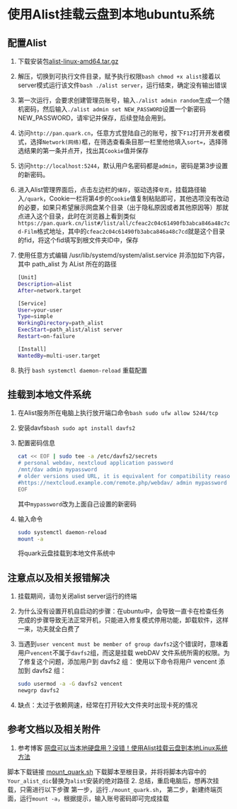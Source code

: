 # 使用Alist挂载云盘到本地ubuntu系统

## 配置Alist

1. 下载安装包[alist-linux-amd64.tar.gz](https://pan.quark.cn/s/6476091a018d)

2. 解压，切换到可执行文件目录，赋予执行权限```bash chmod +x alist```接着以server模式运行该文件```bash ./alist server```，运行结束，确定没有输出错误

3. 第一次运行，会要求创建管理员账号，输入```./alist admin random```生成一个随机密码，然后输入```./alist admin set NEW_PASSWORD```设置一个新密码NEW_PASSWORD，请牢记并保存，后续登陆会用到。

4. 访问```http://pan.quark.cn```，任意方式登陆自己的账号，按下```F12```打开开发者模式，选择```Network(网络)```框，在筛选查看条目那一栏里他他填入```sort=```，选择筛选结果的第一条并点开，找出其```Cookie```值并保存

5. 访问```http://localhost:5244```，默认用户名密码都是```admin```，密码是第3步设置的新密码。

6. 进入Alist管理界面后，点击左边栏的```储存```，驱动选择```夸克```，挂载路径输入```/quark```，Cookie一栏将第4步的```Cookie```值复制粘贴即可，其他选项没有改动的必要，如果只希望展示网盘某个目录（出于隐私原因或者其他原因等）那就点进入这个目录，此时在浏览器上看到类似```https://pan.quark.cn/list#/list/all/cfeac2c04c61490fb3abca846a48c7cd-Film```格式地址，其中的```cfeac2c04c61490fb3abca846a48c7cd```就是这个目录的fid，将这个fid填写到根文件夹ID中，保存

7. 使用任意方式编辑 /usr/lib/systemd/system/alist.service 并添加如下内容，其中 path_alist 为 AList 所在的路径

    ```bash
    [Unit]
    Description=alist
    After=network.target
    
    [Service]
    User=your-user
    Type=simple
    WorkingDirectory=path_alist
    ExecStart=path_alist/alist server
    Restart=on-failure
    
    [Install]
    WantedBy=multi-user.target
    ```

8. 执行 ```bash systemctl daemon-reload``` 重载配置

## 挂载到本地文件系统

1. 在Alist服务所在电脑上执行放开端口命令```bash sudo ufw allow 5244/tcp```

2. 安装davfs```bash sudo apt install davfs2```

3. 配置密码信息

    ```bash
    cat << EOF | sudo tee -a /etc/davfs2/secrets
    # personal webdav, nextcloud application password
    /mnt/dav admin mypassword
    # older versions used URL, it is equivalent for compatibility reasons
    #https://nextcloud.example.com/remote.php/webdav/ admin mypassword
    EOF
    ```

   其中```mypassword```改为上面自己设置的新密码

4. 输入命令

    ```bash
    sudo systemctl daemon-reload 
    mount -a
    ```

    将quark云盘挂载到本地文件系统中

## 注意点以及相关报错解决

1. 挂载期间，请勿关闭alist server运行的终端

2. 为什么没有设置开机自启动的步骤：在ubuntu中，会导致一直卡在检查任务完成的步骤导致无法正常开机，只能进入修复模式停用功能，卸载软件，这样一来，功夫就全白费了

3. 当遇到```user vencent must be member of group davfs2```这个错误时，意味着用户```vencent```不属于```davfs2```组，而这是挂载 webDAV 文件系统所需的权限。为了修复这个问题，添加用户到 davfs2 组： 使用以下命令将用户 vencent 添加到 davfs2 组：

    ```bash
    sudo usermod -a -G davfs2 vencent
    newgrp davfs2
    ```

4. 缺点：太过于依赖网速，经常在打开较大文件夹时出现卡死的情况

## 参考文档以及相关附件

1. 参考博客 [网盘可以当本地硬盘用？没错！使用Alist挂载云盘到本地Linux系统方法](https://blog.csdn.net/dragonballs/article/details/135384413)

脚本下载链接 [mount_quark.sh](https://pan.quark.cn/s/38e4035e3629)
下载脚本至根目录，并将将脚本内容中的```Your_alist_dic```替换为```alist```安装的绝对路径
2. 总结，重启电脑后，想再次挂载，只需进行以下步骤
第一步，运行```./mount_quark.sh```， 第二步，新建终端页面，运行```mount -a```，根据提示，输入账号密码即可完成挂载
